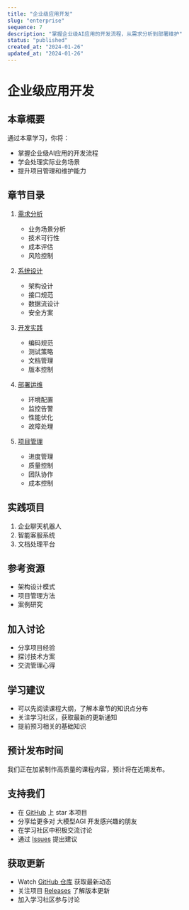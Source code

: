```yaml
---
title: "企业级应用开发"
slug: "enterprise"
sequence: 7
description: "掌握企业级AI应用的开发流程，从需求分析到部署维护"
status: "published"
created_at: "2024-01-26"
updated_at: "2024-01-26"
---
```


# 企业级应用开发

## 本章概要

通过本章学习，你将：
- 掌握企业级AI应用的开发流程
- 学会处理实际业务场景
- 提升项目管理和维护能力

## 章节目录

1. [需求分析](./requirement-analysis.md)
   - 业务场景分析
   - 技术可行性
   - 成本评估
   - 风险控制

2. [系统设计](./system-design.md)
   - 架构设计
   - 接口规范
   - 数据流设计
   - 安全方案

3. [开发实践](./development.md)
   - 编码规范
   - 测试策略
   - 文档管理
   - 版本控制

4. [部署运维](./deployment.md)
   - 环境配置
   - 监控告警
   - 性能优化
   - 故障处理

5. [项目管理](./project-management.md)
   - 进度管理
   - 质量控制
   - 团队协作
   - 成本控制

## 实践项目
1. 企业聊天机器人
2. 智能客服系统
3. 文档处理平台

## 参考资源
- 架构设计模式
- 项目管理方法
- 案例研究

## 加入讨论
- 分享项目经验
- 探讨技术方案
- 交流管理心得

## 学习建议
- 可以先阅读课程大纲，了解本章节的知识点分布
- 关注学习社区，获取最新的更新通知
- 提前预习相关的基础知识

## 预计发布时间
我们正在加紧制作高质量的课程内容，预计将在近期发布。

## 支持我们
- 在 [GitHub](https://github.com/learnagi/learnagi-course) 上 star 本项目
- 分享给更多对 大模型AGI 开发感兴趣的朋友
- 在学习社区中积极交流讨论
- 通过 [Issues](https://github.com/learnagi/learnagi-course/issues) 提出建议

## 获取更新
- Watch [GitHub 仓库](https://github.com/learnagi/learnagi-course) 获取最新动态
- 关注项目 [Releases](https://github.com/learnagi/learnagi-course/releases) 了解版本更新
- 加入学习社区参与讨论

